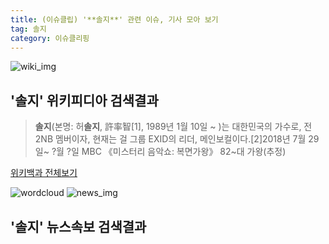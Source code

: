 ```yaml
---
title: (이슈클립) '**솔지**' 관련 이슈, 기사 모아 보기
tag: 솔지
category: 이슈클리핑
---
```

![wiki_img](https://user-images.githubusercontent.com/42597476/44503234-41136a80-a6d0-11e8-9071-6fc6418eafe4.png)
## **'**솔지**'** 위키피디아 검색결과
>**솔지**(본명: 허**솔지**, 許率智[1], 1989년 1월 10일 ~ )는 대한민국의 가수로, 전 2NB 멤버이자, 현재는 걸 그룹 EXID의 리더, 메인보컬이다.[2]2018년 7월 29일~ ?월 ?일 MBC 《미스터리 음악쇼: 복면가왕》 82~대 가왕(추정)

<a href="https://ko.wikipedia.org/wiki/솔지" target="_blank">위키백과 전체보기</a>

![wordcloud](https://s3.ap-northeast-2.amazonaws.com/lyrics101-wordcloud/2018-09-23-1537699187.png)
![news_img](https://user-images.githubusercontent.com/42597476/44507050-1206f400-a6e4-11e8-8d98-7ffbfebb353f.png)
## **'**솔지**'** 뉴스속보 검색결과

